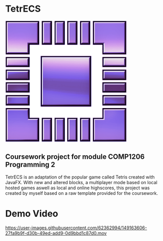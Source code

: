 # TetrECS

![Logo](https://raw.githubusercontent.com/Jp1g19/TetrECS/main/TetrECS/src/resources/images/logo2.png)

## Coursework project for module COMP1206 Programming 2

TetrECS is an adaptation of the popular game called Tetris created with JavaFX. With new and altered blocks, a multiplayer mode based on local hosted games aswell as local and online highscores, this project was created by myself based on a raw template provided for the coursework.

# Demo Video
https://user-images.githubusercontent.com/62362994/149163606-27fa9b9f-d30b-49ed-add9-0d9bbd1c87d0.mov

